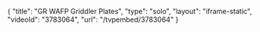 {
    "title": "GR WAFP Griddler Plates",
    "type": "solo",
    "layout": "iframe-static",
    "videoId": "3783064",
    "url": "\/tvpembed\/3783064"
}